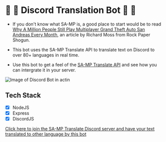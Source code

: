 # 🚀 🎉 Discord Translation Bot 🚀 🎉

- If you don't know what SA-MP is, a good place to start would be to read [Why A Million People Still Play Multiplayer Grand Theft Auto San Andreas Every Month](https://www.rockpapershotgun.com/2016/09/15/why-a-million-people-still-play-multiplayer-grand-theft-auto-san-andreas-every-month/ "Article"), an article by Richard Moss from Rock Paper Shogun.


- This bot uses the SA-MP Translate API to translate text on Discord to over 80+ languages in real time. 
- Use this bot to get a feel of the [SA-MP Translate API](https://www.sa-mp-translate.com) and see how you can intergrate it in your server.

![Image of Discord Bot in actin](https://i.imgur.com/wpPfzN9.png)

## Tech Stack
- [x] NodeJS
- [x] Express
- [x] DiscordJS

[Click here to join the SA-MP Translate Discord server and have your text translated to other language by this bot](discord.gg/a4p6kvvpdw)
